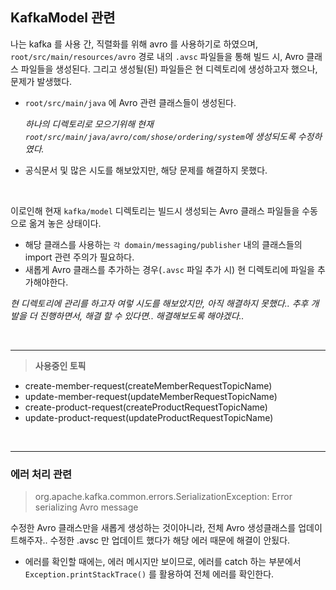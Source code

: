 ## KafkaModel 관련

나는 kafka 를 사용 간, 직렬화를 위해 avro 를 사용하기로 하였으며, `root/src/main/resources/avro` 경로 내의 `.avsc` 파일들을 통해 빌드 시, Avro 클래스 파일들을 생성된다.
그리고 생성될(된) 파일들은 현 디렉토리에 생성하고자 했으나, 문제가 발생했다.

- `root/src/main/java` 에 Avro 관련 클래스들이 생성된다.

  *하나의 디렉토리로 모으기위해 현재 `root/src/main/java/avro/com/shose/ordering/system`에 생성되도록 수정하였다.*

- 공식문서 및 많은 시도를 해보았지만, 해당 문제를 해결하지 못했다.

<br>

이로인해 현재 `kafka/model` 디렉토리는 빌드시 생성되는 Avro 클래스 파일들을 수동으로 옮겨 놓은 상태이다.

- 해당 클래스를 사용하는 `각 domain/messaging/publisher` 내의 클래스들의 import 관련 주의가 필요하다.
- 새롭게 Avro 클래스를 추가하는 경우(`.avsc` 파일 추가 시) 현 디렉토리에 파일을 추가해야한다.


*현 디렉토리에 관리를 하고자 여렇 시도를 해보았지만, 아직 해결하지 못했다.. 추후 개발을 더 진행하면서, 해결 할 수 있다면.. 해결해보도록 해야겠다..*

<br><hr>

> **사용중인 토픽**

- create-member-request(createMemberRequestTopicName)
- update-member-request(updateMemberRequestTopicName)
- create-product-request(createProductRequestTopicName)
- update-product-request(updateProductRequestTopicName)

<br> <hr>

### 에러 처리 관련

> org.apache.kafka.common.errors.SerializationException: Error serializing Avro message

수정한 Avro 클래스만을 새롭게 생성하는 것이아니라, 전체 Avro 생성클래스를 업데이트해주자.. 수정한 .avsc 만 업데이트 했다가 해당 에러 때문에 해결이 안됬다.

- 에러를 확인할 때에는, 에러 메시지만 보이므로, 에러를 catch 하는 부분에서 `Exception.printStackTrace()` 를 활용하여 전체 에러를 확인한다.
